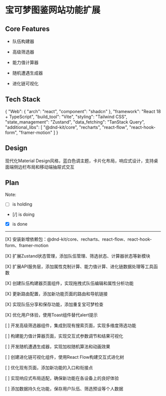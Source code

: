 # 宝可梦图鉴网站功能扩展

## Core Features

- 队伍构建器

- 高级筛选器

- 能力值计算器

- 随机遭遇生成器

- 进化链可视化

## Tech Stack

{
  "Web": {
    "arch": "react",
    "component": "shadcn"
  },
  "framework": "React 18 + TypeScript",
  "build_tool": "Vite",
  "styling": "Tailwind CSS",
  "state_management": "Zustand",
  "data_fetching": "TanStack Query",
  "additional_libs": [
    "@dnd-kit/core",
    "recharts",
    "react-flow",
    "react-hook-form",
    "framer-motion"
  ]
}

## Design

现代化Material Design风格，蓝白色调主题，卡片化布局，响应式设计，支持桌面端侧边栏布局和移动端抽屉式交互

## Plan

Note: 

- [ ] is holding
- [/] is doing
- [X] is done

---

[X] 安装新增依赖包：@dnd-kit/core、recharts、react-flow、react-hook-form、framer-motion

[X] 扩展Zustand状态管理，添加队伍管理、筛选状态、计算器状态等新模块

[X] 扩展API服务层，添加属性克制计算、能力值计算、进化链数据处理等工具函数

[X] 创建队伍构建器页面组件，实现拖拽式队伍编辑和属性分析功能

[X] 更新路由配置，添加新功能页面的路由和导航链接

[X] 实现队伍分享和保存功能，添加重复宝可梦检查

[X] 优化用户体验，使用Toast组件替代alert提示

[ ] 开发高级筛选器组件，集成到现有搜索页面，实现多维度筛选功能

[ ] 构建能力值计算器页面，实现交互式参数调节和结果可视化

[ ] 开发随机遭遇生成器，实现加权随机算法和动画效果

[ ] 创建进化链可视化组件，使用React Flow构建交互式进化树

[ ] 优化现有页面，添加新功能的入口和衔接点

[ ] 实现响应式布局适配，确保新功能在各设备上的良好体验

[ ] 添加数据持久化功能，保存用户队伍、筛选预设等个人数据
